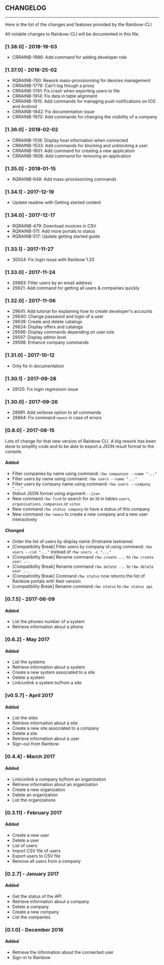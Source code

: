 ## CHANGELOG
---

Here is the list of the changes and features provided by the Rainbow-CLI

All notable changes to Rainbow-CLI will be documented in this file.

### [1.38.0] - 2018-19-03
- CRRAINB-1986: Add command for adding developer role

### [1.37.0] - 2018-25-02
- RQRAINB-760: Rework mass-provisionning for devices management
- CRRAINB-1779: Can't log though a proxy
- CRRAINB-1781: Fix crash when exporting users to file
- CRRAINB-1914: Fix data in table alignment
- CRRAINB-1915: Add commands for managing push notifications on IOS and Android
- CRRAINB-1942: Fix documentation issue
- CRRAINB-1970: Add commands for changing the visibility of a company

### [1.36.0] - 2018-02-02
- CRRAINB-1518: Display host information when connected
- CRRAINB-1533: Add commands for blocking and unblocking a user
- CRRAINB-1601: Add command for creating a new application
- CRRAINB-1608: Add command for removing an application

### [1.35.0] - 2018-01-15
- RQRAINB-648: Add mass-provisionning commands

### [1.34.1] - 2017-12-19
- Update readme with Getting started content

### [1.34.0] - 2017-12-17
- RQRAINB-479: Download invoices in CSV
- RQRAINB-511: Add more portals to status
- RQRAINB-517: Update getting started guide

### [1.33.1] - 2017-11-27
- 30024: Fix login issue with Rainbow 1.33

### [1.33.0] - 2017-11-24
- 29883: Filter users by an email address
- 29921: Add command for getting all users & companies quickly

### [1.32.0] - 2017-11-06
- 29641: Add tutorial for explaining how to create developer's accounts
- 29640: Change password and login of a user
- 29639: Create and delete catalogs
- 29624: Display offers and catalogs
- 29596: Display commands depending on user role
- 29597: Display admin level
- 29598: Enhance company commands

### [1.31.0] - 2017-10-12
- Only fix in documentation


### [1.30.1] - 2017-09-28
- 29125: Fix login regression issue

### [1.30.0] - 2017-09-26
- 28981: Add verbose option to all commands
- 28864: Fix command `newco` in case of errors


### [0.8.0] - 2017-08-15
Lots of change for that new version of Rainbow CLI. A big rework has been done to simplify code and to be able to export a JSON result format to the console.

#### Added
* Filter companies by name using command: `rbw companies --name "..."`
* Filter users by name using command: `rbw users --name "..."`
* Filter users by company name using command: `rbw users --company "..."`
* Stdout JSON format using argument `--json`
* New command `rbw find` to search for an Id in tables `users`, `organisations`, `companies` or `sites`
* New command `rbw status company` to have a status of this company
* New command `rbw newco` to create a new company and a new user interactively

#### Changed
* Order the list of users by display name (firstname lastname)
* [Compatibility Break] Filter users by company id using command: `rbw users --cid "..."` instead of `rbw users -c "..."`
* [Compatibility Break] Rename command `rbw create ...` to `rbw create user ...`
* [Compatibility Break] Rename command `rbw delete ...` to `rbw delete user ...`
* [Compatinility Break] Command `rbw status` now returns the list of Rainbow portals with their version
* [compatibility Break] Rename command `rbw status` to `rbw status api`


### [0.7.5] - 2017-06-09

#### Added
* List the phones number of a system
* Retrieve information about a phone 


### [0.6.2] - May 2017

#### Added
* List the systems
* Retrieve information about a system 
* Create a new system associated to a site
* Delete a system
* Link/unlink a system to/from a site

### [v0.5.7] - April 2017

#### Added
* List the sites
* Retrieve information about a site
* Create a new site associated to a company
* Delete a site
* Retrieve information about a user
* Sign-out from Rainbow

### [0.4.4] - March 2017

#### Added
* Link/unlink a company to/from an organization 
* Retrieve information about an organization
* Create a new organization
* Delete an organization
* List the organizations 

### [0.3.11] - February 2017

#### Added
* Create a new user
* Delete a user
* List of users
* Import CSV file of users
* Export users to CSV file
* Remove all users from a company

### [0.2.7] - January 2017

#### Added
* Get the status of the API
* Retrieve information about a company
* Delete a company
* Create a new company
* List the companies

### [0.1.0] - December 2016

#### Added
* Retrieve the information about the connected user
* Sign-in to Rainbow

